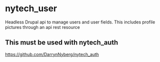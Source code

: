 # nytech_user
Headless Drupal api to manage users and user fields. This includes profile pictures through an api rest resource

## This must be used with nytech_auth
https://github.com/DarrynNyberg/nytech_auth